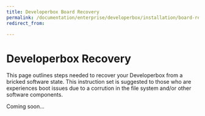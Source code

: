 ```yaml
---
title: Developerbox Board Recovery
permalink: /documentation/enterprise/developerbox/installation/board-recovery.md
redirect_from:

---
```

# Developerbox Recovery

This page outlines steps needed to recover your Developerbox from a bricked software state. This instruction set is suggested to those who are experiences boot issues due to a corrution in the file system and/or other software components.

Coming soon...
